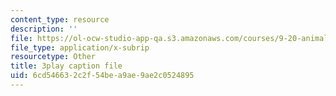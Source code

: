 ```yaml
---
content_type: resource
description: ''
file: https://ol-ocw-studio-app-qa.s3.amazonaws.com/courses/9-20-animal-behavior-fall-2013/6cd546632c2f54bea9ae9ae2c0524895_472238.vtt
file_type: application/x-subrip
resourcetype: Other
title: 3play caption file
uid: 6cd54663-2c2f-54be-a9ae-9ae2c0524895
---
```

